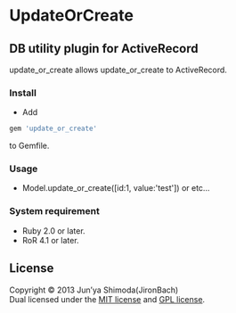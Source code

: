 # UpdateOrCreate #
## DB utility plugin for ActiveRecord ##
update_or_create allows update_or_create to ActiveRecord.

### Install ###
* Add  

```ruby
gem 'update_or_create'
```
  to Gemfile.

### Usage ###
* Model.update_or_create([id:1, value:'test']) or etc...

### System requirement ###
* Ruby 2.0 or later.
* RoR 4.1 or later.

License
----------
Copyright &copy; 2013 Jun’ya Shimoda(JironBach)  
Dual licensed under the [MIT license][MIT] and [GPL license][GPL].  

[Apache]: http://www.apache.org/licenses/LICENSE-2.0
[MIT]: http://www.opensource.org/licenses/mit-license.php
[GPL]: http://www.gnu.org/licenses/gpl.html

